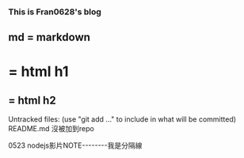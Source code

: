 ### This is Fran0628's blog 
## md = markdown 
# = html h1 
## = html h2

Untracked files:
  (use "git add <file>..." to include in what will be committed)
        README.md 
沒被加到repo

0523 nodejs影片NOTE--------我是分隔線

